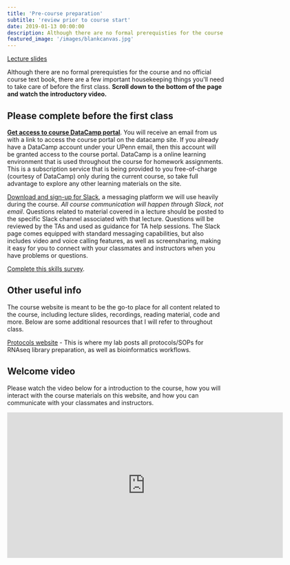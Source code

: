 ```yaml
---
title: 'Pre-course preparation'
subtitle: 'review prior to course start'
date: 2019-01-13 00:00:00
description: Although there are no formal prerequisties for the course and no official course text book, there are a few important housekeeping things you'll need to take care of before the first class. 
featured_image: '/images/blankcanvas.jpg'
---
```


[Lecture slides](https://www.icloud.com/keynote/0dABsRGX-LxA3pHuwCUgejkhg#precourse%5Fintro)

Although there are no formal prerequisties for the course and no official course text book, there are a few important housekeeping things you'll need to take care of before the first class.  **Scroll down to the bottom of the page and watch the introductory video.**

## Please complete before the first class

**[Get access to course DataCamp portal](https://www.datacamp.com/)**.  You will receive an email from us with a link to access the course portal on the datacamp site. If you already have a DataCamp account under your UPenn email, then this account will be granted access to the course portal.  DataCamp is a online learning environment that is used throughout the course for homework assignments.  This is a subscription service that is being provided to you free-of-charge (courtesy of DataCamp) only during the current course, so take full advantage to explore any other learning materials on the site. 

[Download and sign-up for Slack](https://slack.com/), a messaging platform we will use heavily during the course.  *All course communication will happen through Slack, not email*.  Questions related to material covered in a lecture should be posted to the specific Slack channel associated with that lecture.  Questions will be reviewed by the TAs and used as guidance for TA help sessions.  The Slack page comes equipped with standard messaging capabilities, but also includes video and voice calling features, as well as screensharing, making it easy for you to connect with your classmates and instructors when you have problems or questions. 

[Complete this skills survey](bit.ly/DIYtranscriptomics_start). 


## Other useful info

The course website is meant to be the go-to place for all content related to the course, including lecture slides, recordings, reading material, code and more.  Below are some additional resources that I will refer to throughout class.

[Protocols website](https://chmi-sops.github.io/) - This is where my lab posts all protocols/SOPs for RNAseq library preparation, as well as bioinformatics workflows.

## Welcome video

Please watch the video below for a introduction to the course, how you will interact with the course materials on this website, and how you can communicate with your classmates and instructors.

<iframe src="https://player.vimeo.com/video/405054924" width="640" height="338" frameborder="0" allow="autoplay; fullscreen" allowfullscreen></iframe>




